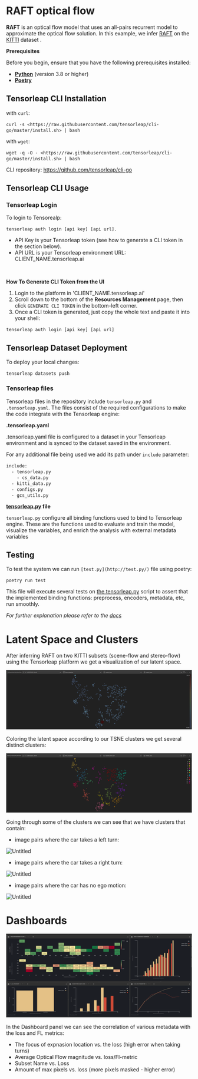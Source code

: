# RAFT optical flow

**RAFT** is an optical flow model that uses an all-pairs recurrent model to approximate the optical flow solution.
In this example, we infer [RAFT](https://github.com/princeton-vl/RAFT) on the
[KITTI](https://www.cvlibs.net/datasets/kitti/index.php) dataset .

**Prerequisites**

Before you begin, ensure that you have the following prerequisites installed:

- **[Python](https://www.python.org/)** (version 3.8 or higher)
- **[Poetry](https://python-poetry.org/)**

## Tensorleap **CLI Installation**

with `curl`:

```
curl -s <https://raw.githubusercontent.com/tensorleap/cli-go/master/install.sh> | bash
```

with `wget`:

```
wget -q -O - <https://raw.githubusercontent.com/tensorleap/cli-go/master/install.sh> | bash
```

CLI repository: https://github.com/tensorleap/cli-go

## Tensorleap CLI Usage

### Tensorleap **Login**

To login to Tensorealp:

```
tensorleap auth login [api key] [api url].

```

- API Key is your Tensorleap token (see how to generate a CLI token in the section below).
- API URL is your Tensorleap environment URL: CLIENT_NAME.tensorleap.ai

<br>

**How To Generate CLI Token from the UI**

1. Login to the platform in 'CLIENT_NAME.tensorleap.ai'
2. Scroll down to the bottom of the **Resources Management** page, then click `GENERATE CLI TOKEN` in the bottom-left corner.
3. Once a CLI token is generated, just copy the whole text and paste it into your shell:

```
tensorleap auth login [api key] [api url]

```

## Tensorleap **Dataset Deployment**

To deploy your local changes:

```
tensorleap datasets push

```

### **Tensorleap files**

Tensorleap files in the repository include `tensorleap.py` and `.tensorleap.yaml`. The files consist of the  required configurations to make the code integrate with the Tensorleap engine:

**.tensorleap.yaml**

.tensorleap.yaml file is configured to a dataset in your Tensorleap environment and is synced to the dataset saved in the environment.

For any additional file being used we add its path under `include` parameter:

```
include:
  - tensorleap.py
	- cs_data.py
  - kitti_data.py
  - configs.py
  - gcs_utils.py

```

**[tensorleap.py](http://tensorleap.py/) file**

`tensorleap.py` configure all binding functions used to bind to Tensorleap engine. These are the functions used to evaluate and train the model, visualize the variables, and enrich the analysis with external metadata variables

## Testing

To test the system we can run `[test.py](http://test.py/)` file using poetry:

```
poetry run test

```

This file will execute several tests on [the tensorleap.py](http://tensorleap.py/) script to assert that the implemented binding functions: preprocess, encoders,  metadata, etc,  run smoothly.

*For further explanation please refer to the [docs](https://docs.tensorleap.ai/)*

# Latent Space and Clusters

After inferring RAFT on two KITTI subsets (scene-flow and stereo-flow) using the Tensorleap platform we get a
visualization of our latent space.

![Untitled](images/1.png)

Coloring the latent space according to our TSNE clusters we get several distinct clusters:

![Untitled](images/2.png)

Going through some of the clusters we can see that we have clusters that contain:

- image pairs where the car takes a left turn:  

![Untitled](images/left_turns.gif)

- image pairs where the car takes a right turn:

![Untitled](images/right_turns.gif)

- image pairs where the car has no ego motion:

![Untitled](images/no-ego.gif)

# Dashboards

![Untitled](images/dashboard.png)

In the Dashboard panel we can see the correlation of various metadata with the loss and FL metrics:

- The focus of expnasion location vs. the loss (high error when taking turns)
- Average Optical Flow magnitude vs. loss/Fl-metric
- Subset Name vs. Loss
- Amount of max pixels vs. loss (more pixels masked - higher error)
